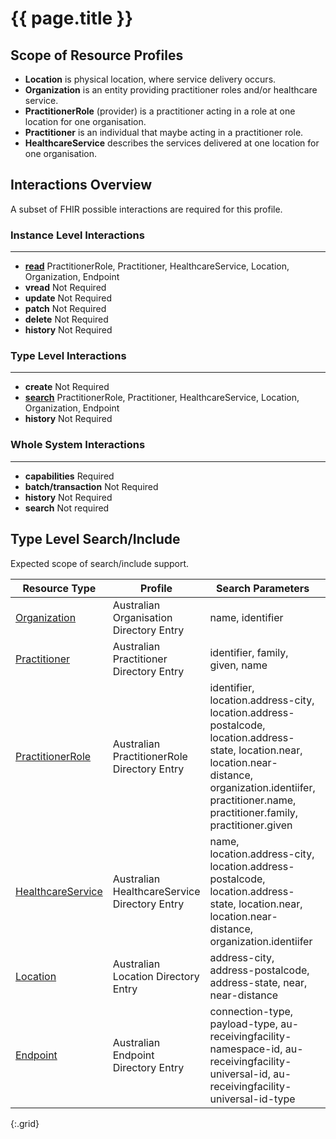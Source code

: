 # {{ page.title }}

## Scope of Resource Profiles

* **Location** is physical location, where service delivery occurs.
* **Organization** is an entity providing practitioner roles and/or healthcare service.
* **PractitionerRole** (provider) is a practitioner acting in a role at one location for one organisation.
* **Practitioner** is an individual that maybe acting in a practitioner role.
* **HealthcareService** describes the services delivered at one location for one organisation.


## Interactions Overview

A subset of FHIR possible interactions are required for this profile.

### Instance Level Interactions	
----------

* **[read](http://hl7.org/fhir/STU3/http.html#read)** PractitionerRole, Practitioner, HealthcareService, Location, Organization, Endpoint
* **vread** Not Required 
* **update** Not Required
* **patch** Not Required
* **delete** Not Required
* **history** Not Required

### Type Level Interactions
----------

* **create** Not Required
* **[search](http://hl7.org/fhir/STU3/http.html#search)** PractitionerRole, Practitioner, HealthcareService, Location, Organization, Endpoint
* **history** Not Required

### Whole System Interactions
----------

* **capabilities** Required
* **batch/transaction** Not Required
* **history** Not Required
* **search** Not required


## Type Level Search/Include
Expected scope of search/include support.

|Resource Type|Profile|Search Parameters|Includes|
|---|---|---|---|
|[Organization](/StructureDefinition-au-pd-organisation.html#search)| Australian Organisation Directory Entry | name, identifier ||
|[Practitioner](/StructureDefinition-au-pd-practitioner.html#search)| Australian Practitioner Directory Entry | identifier, family, given, name ||
|[PractitionerRole](/StructureDefinition-au-pd-practitionerrole.html#search)| Australian PractitionerRole Directory Entry | identifier, location.address-city, location.address-postalcode, location.address-state, location.near, location.near-distance, organization.identiifer, practitioner.name, practitioner.family, practitioner.given | location, organization, endpoint |
|[HealthcareService](/StructureDefinition-au-pd-healthcareservice.html#search)| Australian HealthcareService Directory Entry | name, location.address-city, location.address-postalcode, location.address-state, location.near, location.near-distance, organization.identiifer | location, organization, endpoint |
|[Location](/StructureDefinition-au-pd-location.html#search)| Australian Location Directory Entry | address-city, address-postalcode, address-state, near, near-distance ||
|[Endpoint](/StructureDefinition-au-pd-sm-endpoint.html#search)| Australian Endpoint Directory Entry | connection-type, payload-type, au-receivingfacility-namespace-id, au-receivingfacility-universal-id, au-receivingfacility-universal-id-type ||
{:.grid}
